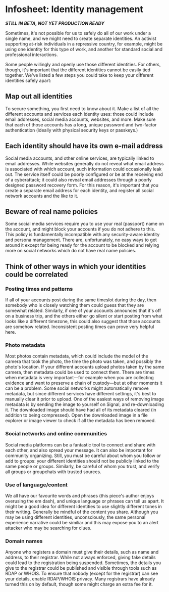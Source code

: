 # Infosheet: Identity management

***STILL IN BETA, NOT YET PRODUCTION READY***

Sometimes, it's not possible for us to safely do all of our work under a single name, and we might need to create separate identities. An activist supporting at-risk individuals in a repressive country, for example, might be using one identity for this type of work, and another for standard social and professional interactions.

Some people willingly and openly use those different identities. For others, though, it's important that the different identities cannot be easily tied together. We've listed a few steps you could take to keep your different identities safely apart:

## Map out all identities

To secure something, you first need to know about it. Make a list of all the different accounts and services each identity uses: those could include email addresses, social media accounts, websites, and more.
Make sure that each of those accounts has a long, unique password and two-factor authentication (ideally with physical security keys or passkeys.) 

## Each identity should have its own e-mail address

Social media accounts, and other online services, are typically linked to email addresses. While websites generally do not reveal what email address is associated with which account, such information could occasionally leak out. The service itself could be poorly configured or be at the receiving end of a cyberattack; it could also reveal email addresses through a poorly designed password recovery form. For this reason, it's important that you create a separate email address for each identity, and register all social network accounts and the like to it.

## Beware of real name policies

Some social media services require you to use your real (passport) name on the account, and might block your accounts if you do not adhere to this. This policy is fundamentally incompatible with any security-aware identity and persona management. There are, unfortunately, no easy ways to get around it except for being ready for the account to be blocked and relying more on social networks which do not have real name policies.

## Think of other ways in which your identities could be correlated

### Posting times and patterns

If all of your accounts post during the same timeslot during the day, then somebody who is closely watching them could guess that they are somewhat related. Similarly, if one of your accounts announces that it's off on a business trip, and the others either go silent or start posting from what looks like a different timezone, this could also suggest that those accounts are somehow related. Inconsistent posting times can prove very helpful here.

### Photo metadata

Most photos contain metadata, which could include the model of the camera that took the photo, the time the photo was taken, and possibly the photo's location. If your different accounts upload photos taken by the same camera, then metadata could be used to connect them. There are times when metadata is very important—for example when you are collecting evidence and want to preserve a chain of custody—but at other moments it can be a problem.
Some social networks might automatically remove metadata, but since different services have different settings, it's best to manually clear it prior to upload. One of the easiest ways of removing image metadata is by sending the image to yourself on Signal, and re-downloading it. The downloaded image should have had all of its metadata cleared (in addition to being compressed). Open the downloaded image in a file explorer or image viewer to check if all the metadata has been removed.

### Social networks and online communities

Social media platforms can be a fantastic tool to connect and share with each other, and also spread your message. It can also be important for community organizing. Still, you must be careful about whom you follow or add to groups: your different identities should not be publicly linked to the same people or groups. Similarly, be careful of whom you trust, and verify all groups or groupchats with trusted sources.

### Use of language/content

We all have our favourite words and phrases (this piece's author enjoys overusing the em dash), and unique language or phrases can tell us apart. It might be a good idea for different identities to use slightly different tones in their writing. Generally be mindful of the content you share. Although you may be using different identities, unconsciously, the same personal experience narrative could be similiar and this may expose you to an alert attacker who may be searching for clues.

### Domain names

Anyone who registers a domain must give their details, such as name and address, to their registrar. While not always enforced, giving fake details could lead to the registration being suspended. Sometimes, the details you give to the registrar could be published and visible through tools such as RDAP or WHOIS. To ensure that nobody (except for the registrar) can see your details, enable RDAP/WHOIS privacy. Many registrars have already turned this on by default, though some might charge an extra fee for it.
